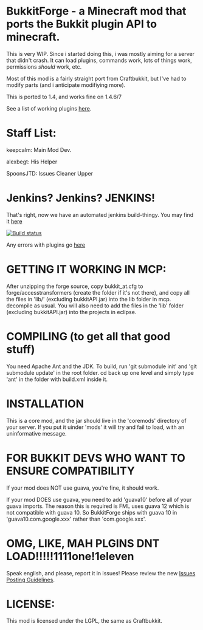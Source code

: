 BukkitForge - a Minecraft mod that ports the Bukkit plugin API to minecraft.
===================================

 
This is very WIP. Since i started doing this, i was mostly aiming for a server that didn't crash.
It can load plugins, commands work, lots of things work, permissions *should* work, etc.

Most of this mod is a fairly straight port from Craftbukkit, but I've had to modify parts
(and i anticipate modifiying more).

This is ported to 1.4, and works fine on 1.4.6/7

See a list of working plugins [here](https://github.com/keepcalm/BukkitForge/wiki/Working-plugins-page).

Staff List:
======================
keepcalm: Main Mod Dev.

alexbegt: His Helper

SpoonsJTD: Issues Cleaner Upper


Jenkins? Jenkins? JENKINS!
==========================

That's right, now we have an automated jenkins build-thingy.
You may find it [here](http://build.technicpack.net/job/BukkitForge)

[![Build status](http://build.technicpack.net/job/BukkitForge/badge/icon)](http://build.technicpack.net/job/BukkitForge/)

Any errors with plugins go [here](https://github.com/Bukkit-Forge-Plugins/Bukkit-Forge-Plugin-Errors)

GETTING IT WORKING IN MCP:
=========================
 
After unzipping the forge source, copy bukkit\_at.cfg to forge/accesstransformers (create the folder if it's not there), and copy
all the files in 'lib/' (excluding bukkitAPI.jar) into the lib folder in mcp.
decompile as usual. 
You will also need to add the files in the 'lib' folder (excluding bukkitAPI.jar) into the projects in eclipse.

COMPILING (to get all that good stuff)
=======================

You need Apache Ant and the JDK. To build, run 'git submodule init' and 'git submodule update' in the root folder.
cd back up one level and simply type 'ant' in the folder with build.xml inside it.

INSTALLATION
=======================
This is a core mod, and the jar should live in the 'coremods' directory of your server. If you put it uinder 'mods' it will try and fail to load, with an uninformative message.

FOR BUKKIT DEVS WHO WANT TO ENSURE COMPATIBILITY
===============================================

If your mod does NOT use guava, you're fine, it should work.

If your mod DOES use guava, you need to add 'guava10' before all of your guava imports.
The reason this is required is FML uses guava 12 which is not compatible with guava 10.
So BukkitForge ships with guava 10 in 'guava10.com.google.xxx' rather than 'com.google.xxx'.

OMG, LIKE, MAH PLGINS DNT LOAD!!!!!1111one!1eleven
==========================================

Speak english, and please, report it in issues!
Please review the new [Issues Posting Guidelines](https://github.com/keepcalm/BukkitForge/wiki/Issue-Posting-Guidelines).

LICENSE:
========
 
This mod is licensed under the LGPL, the same as Craftbukkit.
 
